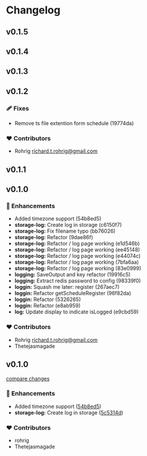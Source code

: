 # Changelog


## v0.1.5

## v0.1.4

## v0.1.3

## v0.1.2


### 🩹 Fixes

  - Remove ts file extention form schedule (19774da)

### ❤️  Contributors

- Rohrig <richard.t.rohrig@gmail.com>

## v0.1.1

## v0.1.0


### 🚀 Enhancements

  - Added timezone support (54b8ed5)
  - **storage-log:** Create log in storage (c6150f7)
  - **storage-log:** Fix filename typo (bb76026)
  - **storage-log:** Refactor (9dae86f)
  - **storage-log:** Refactor / log page working (e1d546b)
  - **storage-log:** Refactor / log page working (ee45148)
  - **storage-log:** Refactor / log page working (e44074c)
  - **storage-log:** Refactor / log page working (7bfa6aa)
  - **storage-log:** Refactor / log page working (83e0999)
  - **logging:** SaveOutput and key refactor (19916c5)
  - **logging:** Extract redis password to config (98339f0)
  - **loggin:** Squash me later: register (267aec7)
  - **loggin:** Refactor getScheduleRegister (96f82da)
  - **loggin:** Refactor (5326265)
  - **loggin:** Refactor (e8ab959)
  - **log:** Update display to indicate isLogged (e9cbd59)

### ❤️  Contributors

- Rohrig <richard.t.rohrig@gmail.com>
- Thetejasmagade

## v0.1.0

[compare changes](https://github.com/jurassicjs/nuxt-scheduler/compare/0.0.15...v0.1.0)

### 🚀 Enhancements

- Added timezone support ([54b8ed5](https://github.com/jurassicjs/nuxt-scheduler/commit/54b8ed5))
- **storage-log:** Create log in storage ([5c5314d](https://github.com/jurassicjs/nuxt-scheduler/commit/5c5314d))

### ❤️  Contributors

- rohrig
- Thetejasmagade

